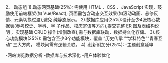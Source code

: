 2、  动态组
1).动态网页基础(25%):
需使用 HTML 、CSS 、JavaScript  实现，鼓励使用前端框架(如 Vue/React);
页面需包含动态交互效果(如滚动动画、悬停反馈、元素切换过渡),避免 纯静态展示。
2).数据库应用(25%):设计至少4张核心数据表(参考校史、学科、学 子作品、校庆寄语等方向),提交完整 ER  图及表结构说明；
实现基础 CRUD 操作(增删改查),需与数据库联动，数据持久化存储。
3).核心功能模块(25%): 需包含至少3个功能模块，覆盖 “历史传承 ”“学科特色”“青春互动” 三大方向， 模块间需有逻辑关联。
4) .创新附加分(25%):
-主题创意延申

-网站浏览数据分析
-数据库与技术深化
-用户体验优化
